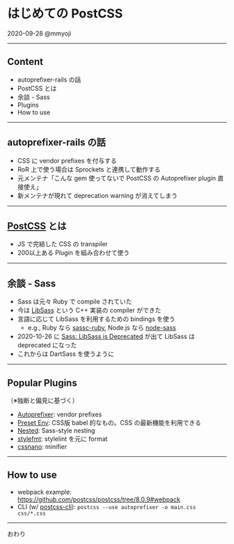 # はじめての PostCSS

2020-09-28 @mmyoji

---

## Content

* autoprefixer-rails の話
* PostCSS とは
* 余談 - Sass
* Plugins
* How to use

---

## autoprefixer-rails の話

* CSS に vendor prefixes を付与する
* RoR 上で使う場合は Sprockets と連携して動作する
* 元メンテナ「こんな gem 使ってないで PostCSS の Autoprefixer plugin 直接使え」
* 新メンテナが現れて deprecation warning が消えてしまう

---

## [PostCSS](https://postcss.org/) とは

* JS で完結した CSS の transpiler
* 200以上ある Plugin を組み合わせて使う

---

## 余談 - Sass

* Sass は元々 Ruby で compile されていた
* 今は [LibSass](https://github.com/sass/libsass) という C++ 実装の compiler ができた
* 言語に応じて LibSass を利用するための bindings を使う
    * e.g., Ruby なら [sassc-ruby](https://github.com/sass/sassc-ruby), Node.js なら [node-sass](https://github.com/sass/node-sass)
* 2020-10-26 に [Sass: LibSass is Deprecated](https://sass-lang.com/blog/libsass-is-deprecated) が出て LibSass は deprecated になった
* これからは DartSass を使うように

---

## Popular Plugins

（※独断と偏見に基づく）

* [Autoprefixer](https://github.com/postcss/autoprefixer): vendor prefixes
* [Preset Env](https://github.com/csstools/postcss-preset-env): CSS版 babel 的なもの。CSS の最新機能を利用できる
* [Nested](https://github.com/postcss/postcss-nested): Sass-style nesting
* [stylefmt](https://github.com/morishitter/stylefmt): stylelint を元に format
* [cssnano](https://cssnano.co/): minifier

---

## How to use

* webpack example: https://github.com/postcss/postcss/tree/8.0.9#webpack
* CLI (w/ [postcss-cli](https://github.com/postcss/postcss-cli)): `postcss --use autoprefixer -o main.css css/*.css`

---

おわり
